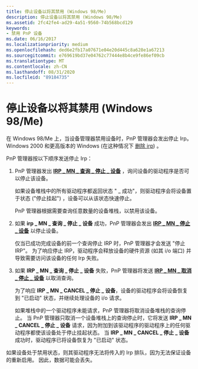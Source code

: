 ```yaml
---
title: 停止设备以将其禁用 (Windows 98/Me)
description: 停止设备以将其禁用 (Windows 98/Me)
ms.assetid: 2fc42fe4-ad29-4a51-9560-74b568bcd129
keywords:
- 禁用 PnP 设备
ms.date: 06/16/2017
ms.localizationpriority: medium
ms.openlocfilehash: ded6e2fb17a07671e04e20d445c8a628e1a67213
ms.sourcegitcommit: e769619bd37e04762c77444e8b4ce9fe86ef09cb
ms.translationtype: MT
ms.contentlocale: zh-CN
ms.lasthandoff: 08/31/2020
ms.locfileid: "89184735"
---
```

# <a name="stopping-a-device-to-disable-it-windows-98me"></a>停止设备以将其禁用 (Windows 98/Me)





在 Windows 98/Me 上，当设备管理器禁用设备时，PnP 管理器会发出停止 Irp。 Windows 2000 和更高版本的 Windows (在这种情况下 [删除 irp](removing-a-device.md)) 。

PnP 管理器按以下顺序发送停止 Irp：

1.  PnP 管理器发出 [**IRP \_ MN \_ 查询 \_ 停止 \_ 设备**](./irp-mn-query-stop-device.md) ，询问设备的驱动程序是否可以停止该设备。

    如果设备堆栈中的所有驱动程序都返回状态 " \_ 成功"，则驱动程序会将设备置于状态 ("停止挂起") ，设备可以从该状态快速停止。

    PnP 管理器根据需要查询任意数量的设备堆栈，以禁用该设备。

2.  如果 **irp \_ MN \_ 查询 \_ 停止 \_ 设备** 成功，PnP 管理器会发出 [**IRP \_ MN \_ 停止 \_ 设备**](./irp-mn-stop-device.md) 以停止设备。

    仅当已成功完成设备的前一个查询停止 IRP 时，PnP 管理器才会发送 "停止 IRP"。 为了响应停止 IRP，驱动程序会释放设备的硬件资源 (如其 i/o 端口) 并导致需要访问该设备的任何 Irp 失败。

3.  如果 **IRP \_ MN \_ 查询 \_ 停止 \_ 设备** 失败，PnP 管理器将发送 [**IRP \_ MN \_ 取消 \_ 停止 \_ 设备**](./irp-mn-cancel-stop-device.md) 以取消查询。

    为了响应 **IRP \_ MN \_ CANCEL \_ 停止 \_ 设备**，设备的驱动程序会将设备恢复到 "已启动" 状态，并继续处理设备的 i/o 请求。

    如果堆栈中的一个驱动程序未能请求，PnP 管理器将取消设备堆栈的查询停止。 当 PnP 管理器只取消一个设备堆栈上的查询停止时，它将发送 **IRP \_ MN \_ CANCEL \_ 停止 \_ 设备** 请求，因为附加到该驱动程序的驱动程序上的任何驱动程序都使该设备处于停止挂起状态。 当 **IRP \_ MN \_ CANCEL \_ 停止 \_ 设备** 成功时，驱动程序已将设备恢复为 "已启动" 状态。

如果设备处于禁用状态，则其驱动程序无法将传入的 Irp 排队，因为无法保证设备的重新启用。 因此，数据可能会丢失。

 

